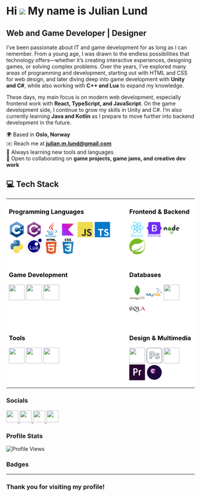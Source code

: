 Hi ![](https://user-images.githubusercontent.com/18350557/176309783-0785949b-9127-417c-8b55-ab5a4333674e.gif) My name is Julian Lund
===================================================================================================================================

Web and Game Developer | Designer
-----------------------------------

I’ve been passionate about IT and game development for as long as I can remember. From a young age, I was drawn to the endless possibilities that technology offers—whether it’s creating interactive experiences, designing games, or solving complex problems. Over the years, I’ve explored many areas of programming and development, starting out with HTML and CSS for web design, and later diving deep into game development with **Unity and C#**, while also working with **C++ and Lua** to expand my knowledge.  

These days, my main focus is on modern web development, especially frontend work with **React, TypeScript, and JavaScript**. On the game development side, I continue to grow my skills in Unity and C#. I’m also currently learning **Java and Kotlin** as I prepare to move further into backend development in the future.  

🌍 Based in **Oslo, Norway**  
✉️ Reach me at **[julian.m.lund@gmail.com](mailto:julian.m.lund@gmail.com)**  
🧠 Always learning new tools and languages  
🤝 Open to collaborating on **game projects, game jams, and creative dev work**  

## 💻 Tech Stack

<table>
  <tr>
    <td valign="top" bgcolor="white">
      <h3><font color="black">Programming Languages</font></h3>
      <p>
        <img src="https://raw.githubusercontent.com/devicons/devicon/master/icons/cplusplus/cplusplus-original.svg" width="42" height="42">
        <img src="https://raw.githubusercontent.com/devicons/devicon/master/icons/csharp/csharp-original.svg" width="42" height="42">
        <img src="https://raw.githubusercontent.com/devicons/devicon/master/icons/java/java-original.svg" width="42" height="42">
        <img src="https://raw.githubusercontent.com/devicons/devicon/master/icons/kotlin/kotlin-original.svg" width="42" height="42">
        <img src="https://raw.githubusercontent.com/devicons/devicon/master/icons/javascript/javascript-original.svg" width="42" height="42">
        <img src="https://raw.githubusercontent.com/devicons/devicon/master/icons/typescript/typescript-original.svg" width="42" height="42">
        <img src="https://raw.githubusercontent.com/devicons/devicon/master/icons/python/python-original.svg" width="42" height="42">
        <img src="https://raw.githubusercontent.com/devicons/devicon/master/icons/lua/lua-original.svg" width="42" height="42">
        <img src="https://raw.githubusercontent.com/devicons/devicon/master/icons/html5/html5-original-wordmark.svg" width="42" height="42">
        <img src="https://raw.githubusercontent.com/devicons/devicon/master/icons/css3/css3-original-wordmark.svg" width="42" height="42">
      </p>
    </td>
    <td valign="top" bgcolor="white">
      <h3><font color="black">Frontend & Backend</font></h3>
      <p>
        <img src="https://raw.githubusercontent.com/devicons/devicon/master/icons/react/react-original-wordmark.svg" width="42" height="42">
        <img src="https://raw.githubusercontent.com/devicons/devicon/master/icons/bootstrap/bootstrap-plain-wordmark.svg" width="42" height="42">
        <img src="https://raw.githubusercontent.com/devicons/devicon/master/icons/nodejs/nodejs-original-wordmark.svg" width="42" height="42">
        <img src="https://raw.githubusercontent.com/devicons/devicon/master/icons/spring/spring-original.svg" width="42" height="42">
      </p>
    </td>
  </tr>

  <tr>
    <td valign="top" bgcolor="white">
      <h3><font color="black">Game Development</font></h3>
      <p>
        <img src="https://www.vectorlogo.zone/logos/unity3d/unity3d-icon.svg" width="42" height="42">
        <img src="https://raw.githubusercontent.com/kenangundogan/fontisto/036b7eca71aab1bef8e6a0518f7329f13ed62f/icons/svg/brand/unreal-engine.svg" width="42" height="42">
        <img src="https://download.blender.org/branding/community/blender_community_badge_white.svg" width="42" height="42">
      </p>
    </td>
    <td valign="top" bgcolor="white">
      <h3><font color="black">Databases</font></h3>
      <p>
        <img src="https://raw.githubusercontent.com/devicons/devicon/master/icons/mongodb/mongodb-original-wordmark.svg" width="42" height="42">
        <img src="https://raw.githubusercontent.com/devicons/devicon/master/icons/mysql/mysql-original-wordmark.svg" width="42" height="42">
        <img src="https://www.vectorlogo.zone/logos/sqlite/sqlite-icon.svg" width="42" height="42">
        <img src="https://raw.githubusercontent.com/devicons/devicon/master/icons/sqlalchemy/sqlalchemy-original.svg" width="42" height="42">
      </p>
    </td>
  </tr>

  <tr>
    <td valign="top" bgcolor="white">
      <h3><font color="black">Tools</font></h3>
      <p>
        <img src="https://www.vectorlogo.zone/logos/jenkins/jenkins-icon.svg" width="42" height="42">
        <img src="https://www.vectorlogo.zone/logos/gnu_bash/gnu_bash-icon.svg" width="42" height="42">
        <img src="https://www.vectorlogo.zone/logos/git-scm/git-scm-icon.svg" width="42" height="42">
      </p>
    </td>
    <td valign="top" bgcolor="white">
      <h3><font color="black">Design & Multimedia</font></h3>
      <p>
        <img src="https://www.vectorlogo.zone/logos/adobe_illustrator/adobe_illustrator-icon.svg" width="42" height="42">
        <img src="https://raw.githubusercontent.com/devicons/devicon/master/icons/photoshop/photoshop-line.svg" width="42" height="42">
        <img src="https://www.vectorlogo.zone/logos/figma/figma-icon.svg" width="42" height="42">
        <img src="https://raw.githubusercontent.com/devicons/devicon/master/icons/premierepro/premierepro-plain.svg" width="42" height="42">
        <img src="https://raw.githubusercontent.com/devicons/devicon/master/icons/aftereffects/aftereffects-original.svg" width="42" height="42">
      </p>
    </td>
  </tr>
</table>

### Socials

<p align="left">
  <a href="https://www.github.com/FiskFisk" target="_blank">
    <img src="https://raw.githubusercontent.com/danielcranney/readme-generator/main/public/icons/socials/github.svg" width="32" height="32" />
  </a>
  <a href="https://www.linkedin.com/in/julian-lund-791bb92a1/" target="_blank">
    <img src="https://raw.githubusercontent.com/danielcranney/readme-generator/main/public/icons/socials/linkedin.svg" width="32" height="32" />
  </a>
  <a href="https://www.youtube.com/@FiskFlsk" target="_blank">
    <img src="https://raw.githubusercontent.com/danielcranney/readme-generator/main/public/icons/socials/youtube.svg" width="32" height="32" />
  </a>
  <a href="https://www.twitch.tv/fisk2fisk" target="_blank">
    <img src="https://raw.githubusercontent.com/danielcranney/readme-generator/main/public/icons/socials/twitch.svg" width="32" height="32" />
  </a>
</p>

### Profile Stats

![Profile Views](https://komarev.com/ghpvc/?username=FiskFisk&color=blue&style=flat)


### Badges


---

### Thank you for visiting my profile!
